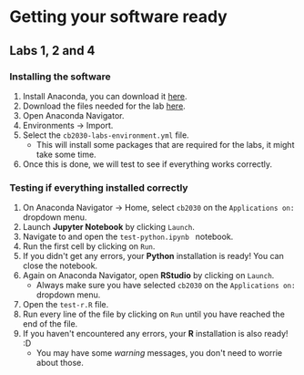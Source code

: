 # Getting your software ready

## Labs 1, 2 and 4

### Installing the software

1. Install Anaconda, you can download it [here](https://www.anaconda.com/products/individual).
2. Download the files needed for the lab [here](./Lab0).
3. Open Anaconda Navigator.
4. Environments &#8594; Import.
5. Select the `cb2030-labs-environment.yml` file. 
    * This will install some packages that are required for the labs, it might take some time.
6. Once this is done, we will test to see if everything works correctly.

### Testing if everything installed correctly

1. On Anaconda Navigator &#8594; Home, select `cb2030` on the `Applications on:` dropdown menu.
2. Launch **Jupyter Notebook** by clicking `Launch`.
3. Navigate to and open the `test-python.ipynb ` notebook.
4. Run the first cell by clicking on `Run`.
5. If you didn't get any errors, your **Python** installation is ready! You can close the notebook.
6. Again on Anaconda Navigator, open **RStudio** by clicking on `Launch`.
    * Always make sure you have selected `cb2030` on the `Applications on:` dropdown menu.
7. Open the `test-r.R` file.
8. Run every line of the file by clicking on `Run` until you have reached the end of the file.
9. If you haven't encountered any errors, your **R** installation is also ready! :D
    * You may have some *warning* messages, you don't need to worrie about those.
